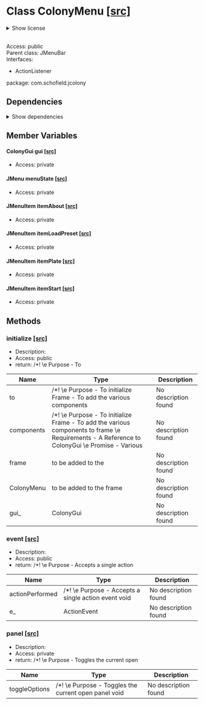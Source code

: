 # Class ColonyMenu [[src]](https://github.com/mrschofield/jcolonyC:\Users\Mathew\src\jcolony\src\main\java\com\schofield\jcolony\ColonyMenu.java)  

<details>  
  <summary>  
    Show license  

  </summary>  
  <ul>  
jColony Copyright (c )2005-2006 Mathew Schofield All Rights Reserved. Distributed under the terms of LICENSE   </ul>  
</details>  

<br/>Access: public  
Parent class: JMenuBar  
Interfaces:  
- ActionListener  

package: com.schofield.jcolony  

## Dependencies

<details>  
  <summary>  
    Show dependencies  
  </summary>  
  <ul>  
<li>java.awt.*</li>
<li>java.awt.BorderLayout</li>
<li>java.awt.event.*</li>
<li>java.util.*</li>
<li>javax.swing.*</li>
  </ul>  
</details>  

## Member Variables

#### ColonyGui gui [[src]](https://github.com/mrschofield/jcolonyC:\Users\Mathew\src\jcolony\src\main\java\com\schofield\jcolony\ColonyMenu.java#L)

+ Access: private  

#### JMenu menuState [[src]](https://github.com/mrschofield/jcolonyC:\Users\Mathew\src\jcolony\src\main\java\com\schofield\jcolony\ColonyMenu.java#L)

+ Access: private  

#### JMenuItem itemAbout [[src]](https://github.com/mrschofield/jcolonyC:\Users\Mathew\src\jcolony\src\main\java\com\schofield\jcolony\ColonyMenu.java#L)

+ Access: private  

#### JMenuItem itemLoadPreset [[src]](https://github.com/mrschofield/jcolonyC:\Users\Mathew\src\jcolony\src\main\java\com\schofield\jcolony\ColonyMenu.java#L)

+ Access: private  

#### JMenuItem itemPlate [[src]](https://github.com/mrschofield/jcolonyC:\Users\Mathew\src\jcolony\src\main\java\com\schofield\jcolony\ColonyMenu.java#L)

+ Access: private  

#### JMenuItem itemStart [[src]](https://github.com/mrschofield/jcolonyC:\Users\Mathew\src\jcolony\src\main\java\com\schofield\jcolony\ColonyMenu.java#L)

+ Access: private  

## Methods

### initialize [[src]](https://github.com/mrschofield/jcolonyC:\Users\Mathew\src\jcolony\src\main\java\com\schofield\jcolony\ColonyMenu.java#L40)

+ Description:   
+ Access: public  
+ return: /*! \e Purpose - To  

| Name | Type | Description |  
| ----- | ----- | ----- |  
| to | /*! \e Purpose - To initialize Frame - To add the various components | No description found |  
| components | /*! \e Purpose - To initialize Frame - To add the various components to frame \e Requirements - A Reference to ColonyGui \e Promise - Various | No description found |  
| frame | to be added to the | No description found |  
| ColonyMenu | to be added to the frame | No description found |  
| gui_ | ColonyGui | No description found |  


### event [[src]](https://github.com/mrschofield/jcolonyC:\Users\Mathew\src\jcolony\src\main\java\com\schofield\jcolony\ColonyMenu.java#L103)

+ Description:   
+ Access: public  
+ return: /*! \e Purpose - Accepts a single action  

| Name | Type | Description |  
| ----- | ----- | ----- |  
| actionPerformed | /*! \e Purpose - Accepts a single action event void | No description found |  
| e_ | ActionEvent | No description found |  


### panel [[src]](https://github.com/mrschofield/jcolonyC:\Users\Mathew\src\jcolony\src\main\java\com\schofield\jcolony\ColonyMenu.java#L134)

+ Description:   
+ Access: private  
+ return: /*! \e Purpose - Toggles the current open  

| Name | Type | Description |  
| ----- | ----- | ----- |  
| toggleOptions | /*! \e Purpose - Toggles the current open panel void | No description found |  


